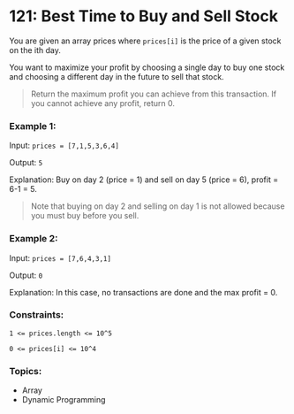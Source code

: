 # 121: Best Time to Buy and Sell Stock


You are given an array prices where `prices[i]` is the price of a given stock on the ith day.

You want to maximize your profit by choosing a single day to buy one stock and choosing a different day in the future to sell that stock.

> Return the maximum profit you can achieve from this transaction. If you cannot achieve any profit, return 0.

 

### Example 1:

Input: `prices = [7,1,5,3,6,4]`

Output: `5`

Explanation: Buy on day 2 (price = 1) and sell on day 5 (price = 6), profit = 6-1 = 5.

> Note that buying on day 2 and selling on day 1 is not allowed because you must buy before you sell.

### Example 2:

Input: `prices = [7,6,4,3,1]`

Output: `0`

Explanation: In this case, no transactions are done and the max profit = 0.
 

### Constraints:

`1 <= prices.length <= 10^5`

`0 <= prices[i] <= 10^4`


### Topics:
- Array
- Dynamic Programming